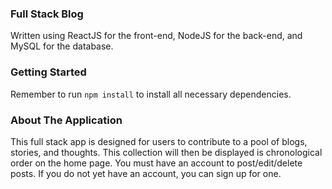 ### Full Stack Blog
Written using ReactJS for the front-end, NodeJS for the back-end, and MySQL for the database.

### Getting Started
Remember to run `npm install` to install all necessary dependencies.

### About The Application
This full stack app is designed for users to contribute to a pool of blogs, stories, and thoughts. This collection will then be displayed is chronological order on the home page.
You must have an account to post/edit/delete posts. If you do not yet have an account, you can sign up for one.
